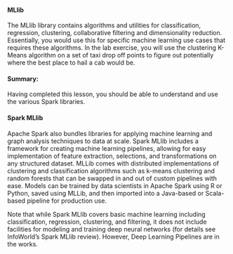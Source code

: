 #### MLlib 
The MLlib library contains algorithms and utilities for
classification, regression, clustering, collaborative filtering and dimensionality reduction. Essentially, you would use
this for specific machine learning use cases that requires these algorithms. In the lab exercise, you will use the
clustering K-Means algorithm on a set of taxi drop off points to figure out potentially where the best place to hail a
cab would be.


#### Summary:
Having completed this lesson, you should be able to understand and use the various Spark libraries.


#### Spark MLlib

Apache Spark also bundles libraries for applying machine learning and graph analysis techniques to data at scale. Spark MLlib includes a framework for creating machine learning pipelines, allowing for easy implementation of feature extraction, selections, and transformations on any structured dataset. MLLib comes with distributed implementations of clustering and classification algorithms such as k-means clustering and random forests that can be swapped in and out of custom pipelines with ease. Models can be trained by data scientists in Apache Spark using R or Python, saved using MLLib, and then imported into a Java-based or Scala-based pipeline for production use.

Note that while Spark MLlib covers basic machine learning including classification, regression, clustering, and filtering, it does not include facilities for modeling and training deep neural networks (for details see InfoWorld’s Spark MLlib review). However, Deep Learning Pipelines are in the works.

